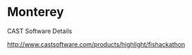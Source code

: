 Monterey
========

CAST Software Details

<a href="http://www.castsoftware.com/products/highlight/fishackathon" target="_blank"> http://www.castsoftware.com/products/highlight/fishackathon</a>


